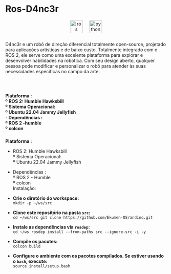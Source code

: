 # Ros-D4nc3r

<div align="center">
  <img src="https://cdn.simpleicons.org/ros/22314E" height="40" alt="ros logo"  />
  <img width="12" />
  <img src="https://cdn.jsdelivr.net/gh/devicons/devicon/icons/python/python-original.svg" height="40" alt="python logo"  />
</div>

###

<p align="left">D4nc3r e um robô de direção diferencial totalmente open-source, projetado para aplicações artísticas e de baixo custo. Totalmente integrado com o ROS 2, ele serve como uma excelente plataforma para explorar e desenvolver habilidades na robótica. Com seu design aberto, qualquer pessoa pode modificar e personalizar o robô para atender às suas necessidades específicas no campo da arte.</p>

###

###

<br clear="both">

<h4 align="left">Plataforma :<br> º ROS 2: Humble Hawksbill<br> º Sistema Operacional:<br> º Ubuntu 22.04 Jammy Jellyfish<br>  - Dependências : <br>  º ROS 2 -humble <br>  º colcon</h4>

###
<p><strong>Plataforma :</strong></p>
<ul>
<li>
<p>ROS 2: Humble Hawksbill<br>
º Sistema Operacional:<br>
º Ubuntu 22.04 Jammy Jellyfish</p>
</li>
<li>
<p>Dependências :<br>
º ROS 2 - Humble<br>
º colcon<br>
Instalação:</p>
</li>
<li>
<p><strong>Crie o diretório do workspace:</strong><br>
<code>mkdir -p ~/ws/src</code></p>
</li>
<li>
<p><strong>Clone este repositório na pasta <code>src</code>:</strong><br>
<code>cd ~/ws/src git clone https://github.com/Ekumen-OS/andino.git</code></p>
</li>
<li>
<p><strong>Instale as dependências via <code>rosdep</code>:</strong><br>
<code>cd ~/ws rosdep install --from-paths src --ignore-src -i -y</code></p>
</li>
<li>
<p><strong>Compile os pacotes:</strong><br>
<code>colcon build</code></p>
</li>
<li>
<p><strong>Configure o ambiente com os pacotes compilados. Se estiver usando o <code>bash</code>, execute:</strong><br>
<code>source install/setup.bash</code></p>
</li>
</ul>

